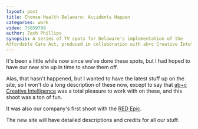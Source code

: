 ```yaml
---
layout: post
title: Choose Health Delaware: Accidents Happen
categories: work
video: 75859799 
author: Zach Phillips
synopsis: A series of TV spots for Delaware's implementation of the
Affordable Care Act, produced in collaboration with ab+c Creative Intelligence
---
```


It's been a little while now since we've done these spots, but I had
hoped to have our new site up in time to show them off.

Alas, that hasn't happened, but I wanted to have the latest stuff up on
the site, so I won't do a long description of these now, except to say
that [ab+c Creative Intelligence](http://a-b-c.com/) was a total
pleasure to work with on these, and this shoot was a ton of fun.

It was also our company's first shoot with the [RED
Epic](http://red.com).

The new site will have detailed descriptions and credits for all our
stuff.

